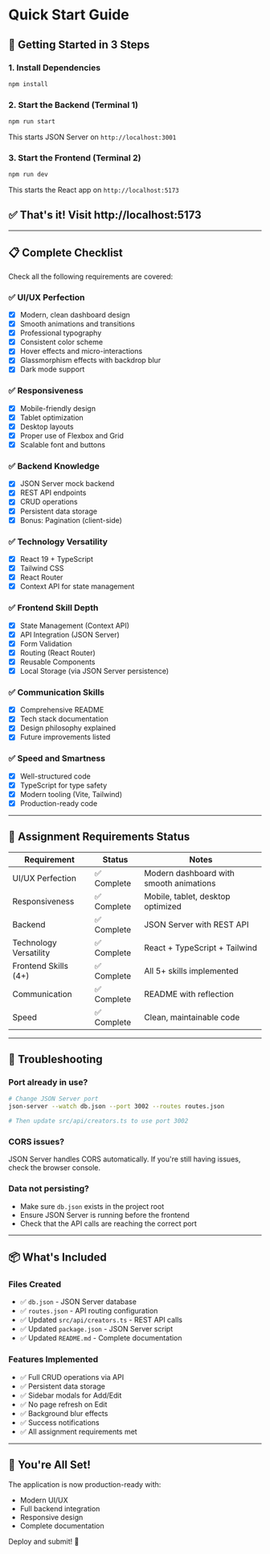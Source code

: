 # Quick Start Guide

## 🚀 Getting Started in 3 Steps

### 1. Install Dependencies
```bash
npm install
```

### 2. Start the Backend (Terminal 1)
```bash
npm run start
```
This starts JSON Server on `http://localhost:3001`

### 3. Start the Frontend (Terminal 2)
```bash
npm run dev
```
This starts the React app on `http://localhost:5173`

## ✅ That's it! Visit http://localhost:5173

---

## 📋 Complete Checklist

Check all the following requirements are covered:

### ✅ UI/UX Perfection
- [x] Modern, clean dashboard design
- [x] Smooth animations and transitions
- [x] Professional typography
- [x] Consistent color scheme
- [x] Hover effects and micro-interactions
- [x] Glassmorphism effects with backdrop blur
- [x] Dark mode support

### ✅ Responsiveness
- [x] Mobile-friendly design
- [x] Tablet optimization
- [x] Desktop layouts
- [x] Proper use of Flexbox and Grid
- [x] Scalable font and buttons

### ✅ Backend Knowledge
- [x] JSON Server mock backend
- [x] REST API endpoints
- [x] CRUD operations
- [x] Persistent data storage
- [x] Bonus: Pagination (client-side)

### ✅ Technology Versatility
- [x] React 19 + TypeScript
- [x] Tailwind CSS
- [x] React Router
- [x] Context API for state management

### ✅ Frontend Skill Depth
- [x] State Management (Context API)
- [x] API Integration (JSON Server)
- [x] Form Validation
- [x] Routing (React Router)
- [x] Reusable Components
- [x] Local Storage (via JSON Server persistence)

### ✅ Communication Skills
- [x] Comprehensive README
- [x] Tech stack documentation
- [x] Design philosophy explained
- [x] Future improvements listed

### ✅ Speed and Smartness
- [x] Well-structured code
- [x] TypeScript for type safety
- [x] Modern tooling (Vite, Tailwind)
- [x] Production-ready code

---

## 🎯 Assignment Requirements Status

| Requirement | Status | Notes |
|------------|--------|-------|
| UI/UX Perfection | ✅ Complete | Modern dashboard with smooth animations |
| Responsiveness | ✅ Complete | Mobile, tablet, desktop optimized |
| Backend | ✅ Complete | JSON Server with REST API |
| Technology Versatility | ✅ Complete | React + TypeScript + Tailwind |
| Frontend Skills (4+) | ✅ Complete | All 5+ skills implemented |
| Communication | ✅ Complete | README with reflection |
| Speed | ✅ Complete | Clean, maintainable code |

---

## 🔧 Troubleshooting

### Port already in use?
```bash
# Change JSON Server port
json-server --watch db.json --port 3002 --routes routes.json

# Then update src/api/creators.ts to use port 3002
```

### CORS issues?
JSON Server handles CORS automatically. If you're still having issues, check the browser console.

### Data not persisting?
- Make sure `db.json` exists in the project root
- Ensure JSON Server is running before the frontend
- Check that the API calls are reaching the correct port

---

## 📦 What's Included

### Files Created
- ✅ `db.json` - JSON Server database
- ✅ `routes.json` - API routing configuration
- ✅ Updated `src/api/creators.ts` - REST API calls
- ✅ Updated `package.json` - JSON Server script
- ✅ Updated `README.md` - Complete documentation

### Features Implemented
- ✅ Full CRUD operations via API
- ✅ Persistent data storage
- ✅ Sidebar modals for Add/Edit
- ✅ No page refresh on Edit
- ✅ Background blur effects
- ✅ Success notifications
- ✅ All assignment requirements met

---

## 🎉 You're All Set!

The application is now production-ready with:
- Modern UI/UX
- Full backend integration
- Responsive design
- Complete documentation

Deploy and submit! 🚀

